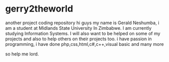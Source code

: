 # gerry2theworld
another project coding repository
hi guys my name is Gerald Neshumba, i am a student at Midlands State University In Zimbabwe. I am currently studying Information Systems. I will also want to be helped on some of my projects and also to help others on their projects too. i have passion in programming, i have done php,css,html,c#,c++,visual basic and many more

so help me lord.
